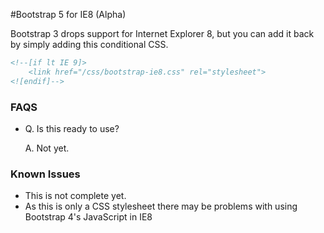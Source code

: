 #Bootstrap 5 for IE8 (Alpha)

Bootstrap 3 drops support for Internet Explorer 8, but you can add it back by simply adding this conditional CSS.

```html
<!--[if lt IE 9]>
    <link href="/css/bootstrap-ie8.css" rel="stylesheet">
<![endif]-->
```


### FAQS

* Q. Is this ready to use? 

  A. Not yet.


### Known Issues
- This is not complete yet.
- As this is only a CSS stylesheet there may be problems with using Bootstrap 4's JavaScript in IE8


